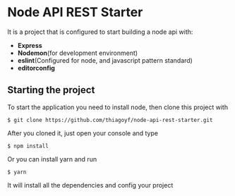 # Node API REST Starter

It is a project that is configured to start building a node api with:
* **Express**
* **Nodemon**(for development environment)
* **eslint**(Configured for node, and javascript pattern standard)
* **editorconfig**

## Starting the project

To start the application you need to install node, then clone this project with

```
$ git clone https://github.com/thiagoyf/node-api-rest-starter.git
```

After you cloned it, just open your console and type

```
$ npm install
```

Or you can install yarn and run

```
$ yarn
```

It will install all the dependencies and config your project
